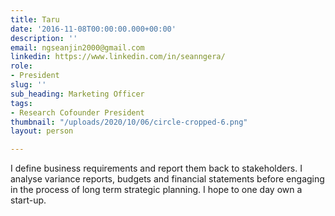 ```yaml
---
title: Taru
date: '2016-11-08T00:00:00.000+00:00'
description: ''
email: ngseanjin2000@gmail.com
linkedin: https://www.linkedin.com/in/seanngera/
role:
- President
slug: ''
sub_heading: Marketing Officer
tags:
- Research Cofounder President
thumbnail: "/uploads/2020/10/06/circle-cropped-6.png"
layout: person

---
```

I define business requirements and report them back to stakeholders. I analyse variance reports, budgets and financial statements before engaging in the process of long term strategic planning. I hope to one day own a start-up.
